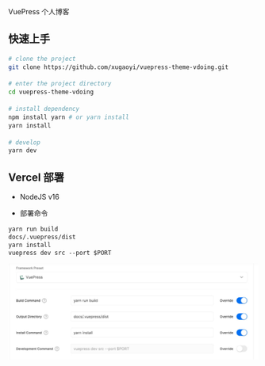 VuePress 个人博客

## 快速上手

```bash
# clone the project
git clone https://github.com/xugaoyi/vuepress-theme-vdoing.git

# enter the project directory
cd vuepress-theme-vdoing

# install dependency
npm install yarn # or yarn install
yarn install

# develop
yarn dev
```

## Vercel 部署

* NodeJS v16


* 部署命令

```
yarn run build
docs/.vuepress/dist
yarn install
vuepress dev src --port $PORT
```

![img](docs/.vuepress/public/img/vercel_deploy.jpg)
